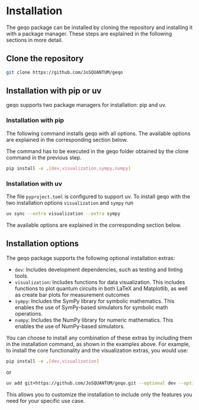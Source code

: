 # Installation

The geqo package can be installed by cloning the repository and
installing it with a package manager. These steps are explained in the following
sections in more detail.

## Clone the repository
```bash
git clone https://github.com/JoSQUANTUM/geqo
```
## Installation with pip or uv
geqo supports two package managers for installation: pip and uv.

### Installation with pip
The following command installs geqo with all options. The available options are explained in the corresponding section below.

The command has to be executed in the geqo folder obtained by the clone command in the previous step.
```bash
pip install -e .[dev,visualization,sympy,numpy]
```
### Installation with uv
The file `pyproject.toml` is configured to support uv. To install geqo with the two
installation options `visualization` and `sympy` run
```bash
uv sync --extra visualization --extra sympy
```
The available options are explained in the corresponding section below.

## Installation options
The geqo package supports the following optional installation extras:

 - `dev`: Includes development dependencies, such as testing and linting tools.
 - `visualization`: Includes functions for data visualization. This includes functions to plot quantum circuits in both LaTeX and Matplotlib, as well as create bar plots for measurement outcomes
 - `sympy`: Includes the SymPy library for symbolic mathematics. This enables the use of SymPy-based simulators for symbolic math operations.
 - `numpy`: Includes the NumPy library for numeric mathematics. This enables the use of NumPy-based simulators.

You can choose to install any combination of these extras by including them in the installation command, as shown in the examples above. For example, to install the core functionality and the visualization extras, you would use:

```bash
pip install -e .[dev,visualization]
```
or
```bash
uv add git+https://github.com/JoSQUANTUM/geqo.git --optional dev --optional visualization
```
This allows you to customize the installation to include only the features you need for your specific use case.

